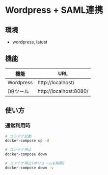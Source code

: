 Wordpress + SAML連携
====================


環境
----------

* wordpress, latest


機能
----------

|   機能    |          URL           |
| --------- | ---------------------- |
| Wordpress | http://localhost/      |
| DBツール  | http://localhost:8080/ |


使い方
----------

### 通常利用時

```bash
# コンテナ起動
docker-compose up -d

# コンテナ停止
docker-compose down

# コンテナ停止(ボリュームも削除)
docker-compose down -v
```
